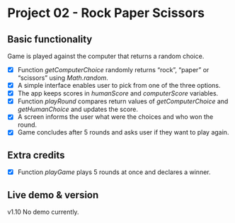 # Project 02 - Rock Paper Scissors

## Basic functionality
Game is played against the computer that returns a random choice.
- [x] Function *getComputerChoice* randomly returns “rock”, “paper” or “scissors” using *Math.random*.
- [x] A simple interface enables user to pick from one of the three options.
- [x] The app keeps scores in *humanScore* and *computerScore* variables.
- [x] Function *playRound* compares return values of *getComputerChoice* and *getHumanChoice* and updates the score.
- [x] A screen informs the user what were the choices and who won the round. 
- [x] Game concludes after 5 rounds and asks user if they want to play again.   

## Extra credits
- [x] Function *playGame* plays 5 rounds at once and declares a winner.

## Live demo & version
v1.10
No demo currently.